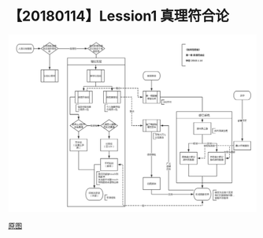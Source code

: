 # 【20180114】Lession1 真理符合论

![](./_image/Lession1-真理符合论3.png)



[原图](https://www.processon.com/view/link/5a5b65b6e4b0c0905241102c)

